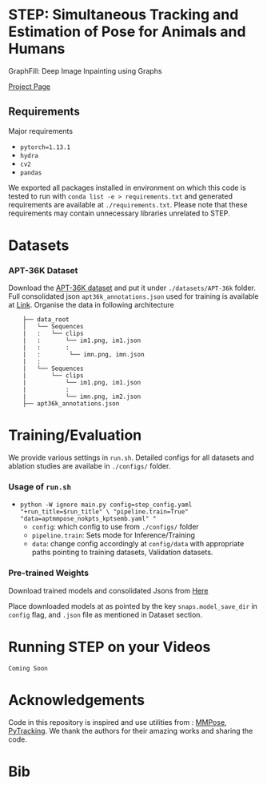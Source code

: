 # STEP: Simultaneous Tracking and Estimation of Pose for Animals and Humans
GraphFill: Deep Image Inpainting using Graphs 

[Project Page](https://shash29-dev.github.io/GraphFill/)    

## Requirements
Major requirements
- `pytorch=1.13.1`
- `hydra`
- `cv2`
- `pandas`

We exported all packages installed in environment on which this code is tested to run with `conda list -e > requirements.txt` and generated requirements are available at `./requirements.txt`. Please note that these requirements may contain unnecessary libraries unrelated to STEP.


# Datasets

### APT-36K Dataset
 Download the [APT-36K dataset](https://github.com/pandorgan/APT-36K) and put it under ```./datasets/APT-36k``` folder. Full consolidated json ```apt36k_annotations.json``` used for training is available at [Link](https://github.com/shash29-dev). Organise the data in following architecture

        ├── data_root
        │   └── Sequences
        |   :   └── clips
        |   :       └── im1.png, im1.json
        |   :       :
        |   :        └── imn.png, imn.json
        |   :
        |   └── Sequences
        |       └── clips
        |           └── im1.png, im1.json
        |           :
        |           └── imn.png, im2.json
        ├── apt36k_annotations.json



# Training/Evaluation
We provide various settings in `run.sh`. Detailed configs for all datasets and ablation studies are availabe in ```./configs/``` folder.

### Usage of ```run.sh```
- `python -W ignore main.py config=step_config.yaml "+run_title=$run_title" \
        "pipeline.train=True" "data=aptmmpose_nokpts_kptsemb.yaml" "
` 
    - `config`: which config to use from `./configs/` folder
    - `pipeline.train`: Sets mode for Inference/Training
    - `data`: change config accordingly at `config/data` with appropriate paths pointing to training datasets, Validation datasets. 


### Pre-trained Weights
Download trained models and consolidated Jsons from [Here](https://iitgnacin-my.sharepoint.com/:f:/g/personal/17210095_iitgn_ac_in/EtY-IJh0jtFBmRwn8UCDL-0BcnZrBZXa3_U1PH0kV3g0WQ?e=X49z10) 

Place downloaded models at as pointed by the key `snaps.model_save_dir` in `config` flag, and `.json` file as mentioned in Dataset section. 

# Running STEP on your Videos
`Coming Soon`


# Acknowledgements
Code in this repository is inspired and use utilities from : [MMPose](https://github.com/open-mmlab/mmpose), [PyTracking](https://github.com/visionml/pytracking). We thank the authors for their amazing works and sharing the code.

# Bib
```

```